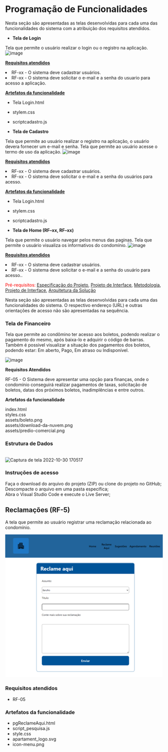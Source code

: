 # Programação de Funcionalidades

Nesta seção são apresentadas as telas desenvolvidas para cada uma das funcionalidades do sistema com a atribuição dos requisitos atendidos.

- **Tela de Login**

Tela que permite o usuário realizar o login ou o registro na aplicação.
![image](https://user-images.githubusercontent.com/8716603/198911146-1f354a68-2d74-4d25-bbb1-9b9367532a17.png)

<u>**Requisitos atendidos**</u>

<li>RF-xx - O sistema deve cadastrar usuários.</li>
<li>RF-xx - O sistema deve solicitar o e-mail e a senha do usuario para acesso a aplicação.</li>

<u>**Artefatos da funcionalidade**</u>

- Tela Login.html
- stylem.css
- scriptcadastro.js


- **Tela de Cadastro**

Tela que permite ao usuário realizar o registro na aplicação, o usuário devera fornecer um e-mail e senha.
Tela que permite ao usuário acesse o termo de uso da aplicação.
![image](https://user-images.githubusercontent.com/8716603/198911515-7c73ab9e-4730-4c9f-8c4a-c18fb2be5699.png)

<u>**Requisitos atendidos**</u>

<li>RF-xx - O sistema deve cadastrar usuários.</li>
<li>RF-xx - O sistema deve solicitar o e-mail e a senha do usuários para acesso.</li>

<u>**Artefatos da funcionalidade**</u>

- Tela Login.html
- stylem.css
- scriptcadastro.js



- **Tela de Home  (RF–xx, RF–xx)**

Tela que permite o usuário navegar pelos menus das paginas. 
Tela que permite o usuário visualiza os informativos do condomínio.
![image](https://user-images.githubusercontent.com/8716603/198911827-22789958-dbe3-4e6e-8477-2baab329c029.png)

<u>**Requisitos atendidos**</u>

<li>RF-xx - O sistema deve cadastrar usuários.</li>
<li>RF-xx - O sistema deve solicitar o e-mail e a senha do usuário para acesso..</li>



<span style="color:red">Pré-requisitos: <a href="2-Especificação do Projeto.md"> Especificação do Projeto</a></span>, <a href="3-Projeto de Interface.md"> Projeto de Interface</a>, <a href="4-Metodologia.md"> Metodologia</a>, <a href="3-Projeto de Interface.md"> Projeto de Interface</a>, <a href="5-Arquitetura da Solução.md"> Arquitetura da Solução</a>

Nesta seção são apresentadas as telas desenvolvidas para cada uma das funcionalidades do sistema. O respectivo endereço (URL) e outras orientações de acesso não são apresentadas na sequência.

<h3> Tela de Financeiro </h3>

Tela que permite ao condômino ter acesso aos boletos, podendo realizar o pagamento do mesmo, após baixa-lo e adquirir o código de barras. Também é possivel visualizar a situação dos pagamentos dos boletos, podendo estar: Em aberto, Pago, Em atraso ou Indisponível.

![image](https://user-images.githubusercontent.com/8716603/198912799-b09a59d9-5b0d-4cbe-a8e1-6aaef7e45197.png)


<b> Requisitos Atendidos </b>

RF-05 - O Sistema deve apresentar uma opção para finanças, onde o condomínio conseguirá realizar pagamentos de taxas, solicitação de boletos, datas dos próximos boletos, inadimplências e entre outros.

<b> Artefatos da funcionalidade </b>

index.html <br>
styles.css <br>
assets/boleto.png <br>
assets/download-da-nuvem.png <br> 
assets/predio-comercial.png

<b><h3> Estrutura de Dados </b></h3>  
![Captura de tela 2022-10-30 170517](https://user-images.githubusercontent.com/105026101/198901496-0cc5807c-65f4-462a-bc5e-3ca4d991cfe1.png)

<b> <h3> Instruções de acesso </b> </h3>

Faça o download do arquivo do projeto (ZIP) ou clone do projeto no GitHub;<br>
Descompacte o arquivo em uma pasta específica;<br>
Abra o Visual Studio Code e execute o Live Server;


## Reclamações (RF-5)

A tela que permite ao usuário registrar uma reclamação relacionada ao condomínio.

![print da tela de reclamação](img/print_tela_reclame_aqui.png)

### Requisitos atendidos
- RF-05


### Artefatos da funcionalidade
- pgReclameAqui.html
- script_pesquisa.js
- style.css
- apartament_logo.svg
- icon-menu.png


  
